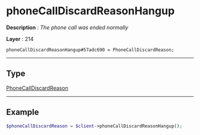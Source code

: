 # phoneCallDiscardReasonHangup

**Description** : *The phone call was ended normally*

**Layer** : 214

```tl
phoneCallDiscardReasonHangup#57adc690 = PhoneCallDiscardReason;
```

---

## Type

[PhoneCallDiscardReason](type/PhoneCallDiscardReason)

---

## Example

```php
$phoneCallDiscardReason = $client->phoneCallDiscardReasonHangup();
```
